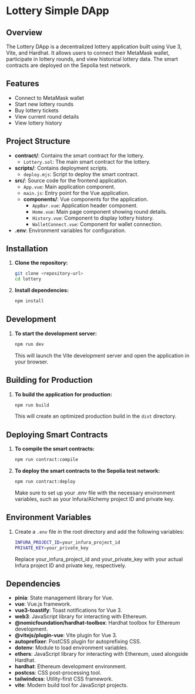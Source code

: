 # Lottery Simple DApp

## Overview

The Lottery DApp is a decentralized lottery application built using Vue 3, Vite, and Hardhat. It allows users to connect their MetaMask wallet, participate in lottery rounds, and view historical lottery data. The smart contracts are deployed on the Sepolia test network.

## Features

- Connect to MetaMask wallet
- Start new lottery rounds
- Buy lottery tickets
- View current round details
- View lottery history

## Project Structure

- **contract/**: Contains the smart contract for the lottery.
  - `Lottery.sol`: The main smart contract for the lottery.
- **scripts/**: Contains deployment scripts.
  - `deploy.mjs`: Script to deploy the smart contract.
- **src/**: Source code for the frontend application.
  - `App.vue`: Main application component.
  - `main.js`: Entry point for the Vue application.
  - **components/**: Vue components for the application.
    - `AppBar.vue`: Application header component.
    - `Home.vue`: Main page component showing round details.
    - `History.vue`: Component to display lottery history.
    - `WalletConnect.vue`: Component for wallet connection.
- **.env**: Environment variables for configuration.

## Installation

1. **Clone the repository:**

   ```bash
   git clone <repository-url>
   cd lottery
   ```

2. **Install dependencies:**

   ```bash
   npm install
   ```

## Development

1. **To start the development server:**

   ```bash
   npm run dev
   ```

   This will launch the Vite development server and open the application in your browser.

## Building for Production

1. **To build the application for production:**

   ```bash
   npm run build
   ```

   This will create an optimized production build in the `dist` directory.

## Deploying Smart Contracts

1. **To compile the smart contracts:**

   ```bash 
   npm run contract:compile
   ```

2. **To deploy the smart contracts to the Sepolia test network:**

   ```bash
   npm run contract:deploy
   ```

   Make sure to set up your .env file with the necessary environment variables, such as your Infura/Alchemy project ID and private key.

## Environment Variables

1. Create a `.env` file in the root directory and add the following variables:
   ```bash
   INFURA_PROJECT_ID=your_infura_project_id
   PRIVATE_KEY=your_private_key
   ```
   Replace your_infura_project_id and your_private_key with your actual Infura project ID and private key, respectively.

## Dependencies

- **pinia**: State management library for Vue.
- **vue**: Vue.js framework.
- **vue3-toastify**: Toast notifications for Vue 3.
- **web3**: JavaScript library for interacting with Ethereum.
- **@nomicfoundation/hardhat-toolbox**: Hardhat toolbox for Ethereum development.
- **@vitejs/plugin-vue**: Vite plugin for Vue 3.
- **autoprefixer**: PostCSS plugin for autoprefixing CSS.
- **dotenv**: Module to load environment variables.
- **ethers**: JavaScript library for interacting with Ethereum, used alongside Hardhat.
- **hardhat**: Ethereum development environment.
- **postcss**: CSS post-processing tool.
- **tailwindcss**: Utility-first CSS framework.
- **vite**: Modern build tool for JavaScript projects.
